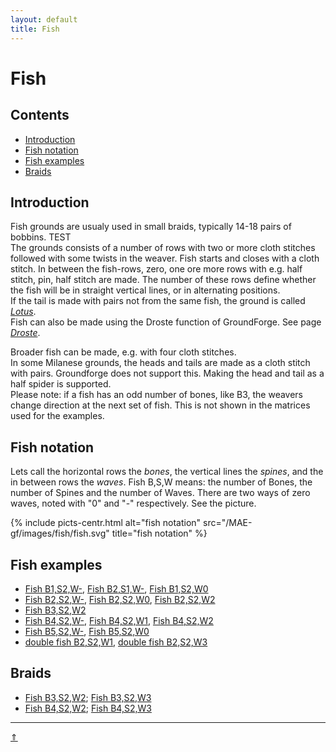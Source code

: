 ```yaml
---
layout: default
title: Fish
---
```


# Fish

## Contents

* [Introduction](#introduction)
* [Fish notation](#fish-notation)
* [Fish examples](#fish-examples)
* [Braids](#braids)

## Introduction

Fish grounds are usualy used in small braids, typically 14-18 pairs of bobbins.    TEST    
The grounds consists of a number of rows with two or more cloth stitches followed with some twists in the weaver. Fish starts and closes with a cloth stitch. In between the fish-rows, zero, one ore more rows with e.g. half stitch, pin, half stitch are made. The number of these rows define whether the fish will be in straight vertical lines, or in alternating positions.        
If the tail is made with pairs not from the same fish, the ground is called [_Lotus_][lotus-page].    
Fish can also be made using the <span class="elem">Droste function</span> of GroundForge. See page [_Droste_][droste-page].

Broader fish can be made, e.g. with four cloth stitches.       
In some Milanese grounds, the heads and tails are made as a cloth stitch with pairs. Groundforge does not support this. Making the head and tail as a half spider is supported.    
Please note: if a fish has an odd number of bones, like B3, the weavers change direction at the next set of fish. This is not shown in the matrices used for the examples.   

## Fish notation

Lets call the horizontal rows the _bones_, the vertical lines the _spines_, and the in between rows the _waves_.
Fish B,S,W means: the number of Bones, the number of Spines and the number of Waves. There are two ways of zero waves, noted with "0" and "-" respectively. See the picture.   

{% include picts-centr.html
     alt="fish notation"
     src="/MAE-gf/images/fish/fish.svg"
     title="fish notation"
%} 

## Fish examples

* [Fish B1,S2,W-][T-12-], [Fish B2,S1,W-][T-21-], [Fish B1,S2,W0][T-120]
* [Fish B2,S2,W-][T-22-], [Fish B2,S2,W0][T-220], [Fish B2,S2,W2][T-222]      
* [Fish B3,S2,W2][T-322]               
* [Fish B4,S2,W-][T-42-], [Fish B4,S2,W1][T-421], [Fish B4,S2,W2][T-422]      
* [Fish B5,S2,W-][T-52-], [Fish B5,S2,W0][T-520]   
* [double fish B2,S2,W1][TD-221], [double fish B2,S2,W3][TD-223] 

## Braids

* [Fish B3,S2,W2][Z322]; [Fish B3,S2,W3][Z323]
* [Fish B4,S2,W2][Z422]; [Fish B4,S2,W3][Z423]

***
[&uArr;]()

[lotus-page]: ../docs/lotus
[droste-page]: ../docs/droste
[fish-gen]: ../images_wt/mx-fish.png
[fish-build]: ../images_wt/mx-fish-bld.png

[T-12-]: /GroundForge/tiles?patchWidth=9&patchHeight=11&m1=rrctctt&d1=ctc&e2=ctc&c2=ctcll&d3=ctc&a3=llctctt&e4=ctcrr&c4=ctc&footside=x-,xz,4-,xw&tile=-5-,0z2,-5-,6v9&headside=-7,YX,-X,VX&footsideStitch=ctc&tileStitch=ctc&headsideStitch=ctc&shiftColsSW=0&shiftRowsSW=4&shiftColsSE=3&shiftRowsSE=4

[T-21-]: /GroundForge/tiles?patchWidth=8&patchHeight=8&a1=ctc&a2=ctcr&tile=8,1&footsideStitch=ctctt&tileStitch=ctc&headsideStitch=ctctt&shiftColsSW=0&shiftRowsSW=2&shiftColsSE=1&shiftRowsSE=2

[T-22-]: /GroundForge/tiles?patchWidth=8&patchHeight=8&a1=ctc&a2=ctclll&b2=ctc&a3=ctc&b3=ctcrrr&tile=4-,12,88&footsideStitch=ctctt&tileStitch=ctc&headsideStitch=ctctt&shiftColsSW=0&shiftRowsSW=3&shiftColsSE=2&shiftRowsSE=3

[T-220]: /GroundForge/tiles?whiting=G14_P212&patchWidth=8&patchHeight=8&a1=ctc&a2=ctcll&b2=ctc&a3=ctc&b3=ctcrr&a4=ctctt&tile=5-,12,88,4-&footsideStitch=ctctt&tileStitch=ctc&headsideStitch=ctctt&shiftColsSW=-1&shiftRowsSW=4&shiftColsSE=1&shiftRowsSE=4

[TD-221]: /GroundForge/tiles?patchWidth=8&patchHeight=13&a1=ctct&b2=ct&a3=ctc&a4=ctcl&b4=ctc&a5=ctc&b5=ctcr&tile=4-,-5,5-,12,88,&footsideStitch=ctctt&tileStitch=ctc&headsideStitch=ctctt&shiftColsSW=0&shiftRowsSW=5&shiftColsSE=2&shiftRowsSE=5

[T-222]: /GroundForge/tiles?whiting=G16_P214&patchWidth=8&patchHeight=13&a1=ctctt&b2=ctctt&a3=ctc&a4=ctcll&b4=ctc&a5=ctc&b5=ctcrr&a6=ctctt&tile=5-,-5,5-,12,88,4-,&footsideStitch=ctctt&tileStitch=ctc&headsideStitch=ctctt&shiftColsSW=-1&shiftRowsSW=6&shiftColsSE=1&shiftRowsSE=6

[TD-223]: /GroundForge/tiles?patchWidth=8&patchHeight=17&b1=ctct&a2=ctct&b3=ct&a4=ctct&b5=ctc&a6=rctc&b6=ctc&a7=ctcr&b7=ctc&tile=-4,5-,-5,5-,-5,21,88,&footsideStitch=ctctt&tileStitch=ctc&headsideStitch=ctctt&shiftColsSW=0&shiftRowsSW=7&shiftColsSE=2&shiftRowsSE=7

[T-322]: /GroundForge/tiles?patchWidth=8&patchHeight=17&a1=ctct&b2=ctct&a3=ctc&a4=ctclll&b4=ctc&a5=ctc&b5=ctcrrr&a6=ctclll&b6=ctc&a7=ctct&tile=5-,-5,5-,12,88,11,4-,&footsideStitch=ctctt&tileStitch=ctc&headsideStitch=ctctt&shiftColsSW=-1&shiftRowsSW=7&shiftColsSE=1&shiftRowsSE=7

[T-42-]: /GroundForge/tiles?whiting=D16_P150&patchWidth=10&patchHeight=12&a1=ctc&a2=ctcll&b2=ctc&a3=ctc&b3=ctcrr&a4=ctcll&b4=ctc&a5=ctc&b5=ctcrr&tile=4-,12,88,11,88,&footsideStitch=ctctt&tileStitch=ctc&headsideStitch=ctctt&shiftColsSW=0&shiftRowsSW=5&shiftColsSE=2&shiftRowsSE=5

[T-421]: /GroundForge/tiles?whiting=E26_P174&patchWidth=10&patchHeight=16&a1=ctct&b2=ctc&a3=ctc&b3=ctcll&a4=ctcrr&b4=ctc&a5=ctc&b5=ctcll&a6=ctcrr&b6=ctc&b7=ctct&tile=5-,-5,21,88,11,88,-4,&footsideStitch=ctctt&tileStitch=ctc&headsideStitch=ctctt&shiftColsSW=0&shiftRowsSW=7&shiftColsSE=2&shiftRowsSE=7

[T-422]: /GroundForge/tiles?whiting=F16_P195&patchWidth=10&patchHeight=16&a1=ctct&b2=ctct&a3=ctc&a4=ctcll&b4=ctc&a5=ctc&b5=ctcrr&a6=ctcll&b6=ctc&a7=ctc&b7=ctcrr&a8=ctct&tile=5-,-5,5-,12,88,11,88,4-,&footsideStitch=ctctt&tileStitch=ctc&headsideStitch=ctctt&shiftColsSW=-1&shiftRowsSW=8&shiftColsSE=1&shiftRowsSE=8

[T-52-]: /GroundForge/tiles?patchWidth=10&patchHeight=14&a1=ctc&a2=ctcll&b2=ctc&a3=ctc&b3=ctcrr&a4=ctcll&b4=ctc&a5=ctc&b5=ctcrr&a6=ctcll&b6=ctc&tile=4-,12,88,11,88,11,&footsideStitch=ctctt&tileStitch=ctc&headsideStitch=ctctt&shiftColsSW=0&shiftRowsSW=6&shiftColsSE=2&shiftRowsSE=6

[T-520]: /GroundForge/tiles?patchWidth=10&patchHeight=14&a1=ctc&a2=ctcll&b2=ctc&a3=ctc&b3=ctcrr&a4=ctcll&b4=ctc&a5=ctc&b5=ctcrr&a6=ctcll&b6=ctc&a7=ctct&tile=5-,12,88,11,88,11,4-,&footsideStitch=ctctt&tileStitch=ctc&headsideStitch=ctctt&shiftColsSW=-1&shiftRowsSW=7&shiftColsSE=1&shiftRowsSE=7

[Z422]: /GroundForge/tiles?patchWidth=5&patchHeight=22&g1=ctt&c1=ctt&a1=ctctt&h2=ctctt&b2=ctc&g3=ctc&c3=ctc&b3=ctcll&g4=ctcrr&c4=ctcrr&b4=ctc&a4=ctctt&h5=ctctt&g5=ctc&c5=ctc&b5=ctcll&g6=ctcrr&c6=ctcrr&b6=ctc&a6=ctctt&h7=ctctt&b7=ctctt&g8=ctt&c8=ctt&a8=ctctt&h10=ctctt&a10=ctctr&g11=ctcll&g12=ctcrr&a12=rrctctt&h13=ctctt&g13=ctcll&a14=rrctctt&g15=ctctt&a15=rrctctt&h16=ctctt&footside=4,x,x,4,x,4,x,4,x,4,x,4,x,4,4,x&tile=-5,5-,12,88,11,88,4-,-5,&headside=5x,-7,5x,8x,17,8x,-7,5x,xx,w7,4x,8x,17,xx,7x,-7&footsideStitch=ctctt&tileStitch=ctc&headsideStitch=ctctt&shiftColsSW=-1&shiftRowsSW=8&shiftColsSE=1&shiftRowsSE=8

[Z423]: /GroundForge/tiles?patchWidth=6&patchHeight=22&i1=ctctt&c1=ctctt&a1=ctctt&b2=ctctt&c3=ctctt&a3=ctctt&i4=ctctt&b4=ctc&c5=ctcl&b5=ctcll&c6=ctcrr&b6=ctcr&a6=ctctt&i7=ctctt&c7=ctcl&b7=ctcll&i8=ctctt&c8=ctcrr&b8=ctcr&a8=ctctt&b9=ctctt&a10=ctctt&i11=ctctt&a12=ctctt&i13=ctctt&a15=ctctt&i16=ctctt&i17=ctctt&a17=ctctt&footside=4,x,4,x,x,4,x,4,x,4,x,4,x,x,4,x,4,x&tile=-5,5-,-5,5-,12,88,11,88,4-,-5,&headside=v8,yx,-x,w8,yx,vx,z7,v8,yx,vx,z7,-x,w8,yx,vx,z7,v8,yx,,&footsideStitch=ctctt&tileStitch=ctc&headsideStitch=ctctt&shiftColsSW=0&shiftRowsSW=9&shiftColsSE=2&shiftRowsSE=9

[Z322]: /GroundForge/tiles?patchWidth=5&patchHeight=22&h1=ctctt&d1=ctctctt&a1=ctctt&i2=ctctt&c2=ctctc&h3=ctc&d3=ctc&c3=ctcll&h4=ctcrr&d4=ctcrr&c4=ctc&a4=ctcttt&i5=ctctt&h5=ctc&d5=ctc&c5=ctcll&c6=ctctctt&a6=ctctt&i7=ctctt&d7=ctctctt&b7=ctctctt&c8=ctctctt&a8=ctctt&d9=ctctc&b9=ctctctt&h10=ctcrr&d10=ctc&c10=ctcrr&a10=ctctt&i11=ctctt&h11=ctcll&d11=ctcll&c11=ctc&d12=ctc&c12=ctcrr&a12=rrctctt&h13=ctctt&d13=ctctctt&i14=ctctt&c14=ctctctt&footside=4v,x-,xz,4v,xz,4-,x5,4-,x5,4v,xz,4v,xy,xz,&tile=-5,5-,12,88,11,4-,-5,5-,-5,98,11,88,-4,5-&headside=5x,-7,5x,8x,17,vx,z7,-x,wx,8x,17,xx,7x,-7,&footsideStitch=ctctt&tileStitch=ctc&headsideStitch=ctctt&shiftColsSW=0&shiftRowsSW=14&shiftColsSE=2&shiftRowsSE=14

[Z323]: /GroundForge/tiles?patchWidth=5&patchHeight=22&h1=ct&d1=ct&a1=ctctl&i2=ctctr&c2=ct&h3=ct&d3=ct&a3=ctctl&i4=ctctt&c4=ctc&h5=ctc&d5=ctc&c5=ctcll&h6=ctcrr&d6=ctcrr&c6=ctc&a6=ctctt&i7=ctctt&h7=ctc&d7=ctc&c7=ctcll&c8=ctct&a8=ctctl&i9=ctctr&d9=ct&b9=ct&c10=ct&a10=ctctl&i11=ctctr&d11=ct&b11=ct&c12=ctc&a12=ctctt&h13=ctcrr&d13=ctcrr&c13=ctc&i14=ctctt&h14=ctc&d14=ctc&c14=ctcll&h15=ctcrr&d15=ctcrr&c15=ctc&a15=ctctt&i16=ctctr&c16=ctct&footside=4v,xz,4v,x-,xz,4v,xz,4-,x5,4-,x5,4-,xw,xz,4v,xz&tile=-5,5-,-5,5-,12,88,11,4-,-5,5-,-5,5-,89,11,88,4-&headside=5x,-7,5x,-7,5x,8x,17,vx,z7,vx,z7,-x,9x,17,8x,-7&footsideStitch=ctctt&tileStitch=ctc&headsideStitch=ctctt&shiftColsSW=0&shiftRowsSW=16&shiftColsSE=2&shiftRowsSE=16

[T-120]: /GroundForge/tiles?patchWidth=8&patchHeight=17&a1=ct&b2=ct&b3=ct&a3=ct&b4=ct&a5=ct&b6=ct&a6=ct&tile=4-,-5,21,-4,5-,89&footsideStitch=ctctt&tileStitch=ct&headsideStitch=ctctt&shiftColsSW=0&shiftRowsSW=6&shiftColsSE=2&shiftRowsSE=6

